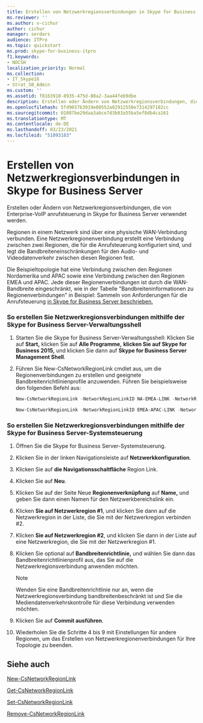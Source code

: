 ```yaml
---
title: Erstellen von Netzwerkregionsverbindungen in Skype for Business Server
ms.reviewer: ''
ms.author: v-cichur
author: cichur
manager: serdars
audience: ITPro
ms.topic: quickstart
ms.prod: skype-for-business-itpro
f1.keywords:
- NOCSH
localization_priority: Normal
ms.collection:
- IT_Skype16
- Strat_SB_Admin
ms.custom: ''
ms.assetid: f8163910-8935-475d-88a2-3aa44feb9dbe
description: Erstellen oder Ändern von Netzwerkregionsverbindungen, die von Enterprise-VoIP anrufsteuerung in Skype for Business Server verwendet werden.
ms.openlocfilehash: 5fd9657b3919e80552a82912550e7314297182cc
ms.sourcegitcommit: 01087be29daa3abce7d3b03a55ba5ef8db4ca161
ms.translationtype: MT
ms.contentlocale: de-DE
ms.lasthandoff: 03/23/2021
ms.locfileid: "51093103"
---
```

# <a name="create-network-region-links-in-skype-for-business-server"></a>Erstellen von Netzwerkregionsverbindungen in Skype for Business Server
 
Erstellen oder Ändern von Netzwerkregionsverbindungen, die von Enterprise-VoIP anrufsteuerung in Skype for Business Server verwendet werden. 
  
Regionen in einem Netzwerk sind über eine physische WAN-Verbindung verbunden. Eine Netzwerkregionenverbindung erstellt eine Verbindung zwischen zwei Regionen, die für die Anrufsteuerung konfiguriert sind, und legt die Bandbreiteneinschränkungen für den Audio- und Videodatenverkehr zwischen diesen Regionen fest.
  
Die Beispieltopologie hat eine Verbindung zwischen den Regionen Nordamerika und APAC sowie eine Verbindung zwischen den Regionen EMEA und APAC. Jede dieser Regionenverbindungen ist durch die WAN-Bandbreite eingeschränkt, wie in der Tabelle "Bandbreiteninformationen zu Regionenverbindungen" in Beispiel: Sammeln von Anforderungen für die Anrufsteuerung [in Skype for Business Server beschrieben.](../../plan-your-deployment/enterprise-voice-solution/example-gathering-requirements.md)
  
### <a name="to-create-network-region-links-by-using-skype-for-business-server-management-shell"></a>So erstellen Sie Netzwerkregionsverbindungen mithilfe der Skype for Business Server-Verwaltungsshell

1. Starten Sie die Skype for Business Server-Verwaltungsshell: Klicken Sie auf **Start,** klicken Sie auf **Alle Programme,** **klicken Sie auf Skype for Business 2015,** und klicken Sie dann auf **Skype for Business Server Management Shell**.
    
2. Führen Sie New-CsNetworkRegionLink cmdlet aus, um die Regionenverbindungen zu erstellen und geeignete Bandbreitenrichtlinienprofile anzuwenden. Führen Sie beispielsweise den folgenden Befehl aus:
    
   ```powershell
   New-CsNetworkRegionLink -NetworkRegionLinkID NA-EMEA-LINK -NetworkRegionID1 NorthAmerica -NetworkRegionID2 EMEA -BWPolicyProfileID 50Mb_Link
   ```

   ```powershell
   New-CsNetworkRegionLink -NetworkRegionLinkID EMEA-APAC-LINK -NetworkRegionID1 EMEA -NetworkRegionID2 APAC -BWPolicyProfileID 25Mb_Link
   ```

### <a name="to-create-network-region-links-by-using-skype-for-business-server-control-panel"></a>So erstellen Sie Netzwerkregionsverbindungen mithilfe der Skype for Business Server-Systemsteuerung

1. Öffnen Sie die Skype for Business Server-Systemsteuerung.
    
2. Klicken Sie in der linken Navigationsleiste auf **Netzwerkkonfiguration**.
    
3. Klicken Sie auf **die Navigationsschaltfläche** Region Link.
    
4. Klicken Sie auf **Neu**.
    
5. Klicken Sie auf der Seite Neue **Regionenverknüpfung** auf **Name,** und geben Sie dann einen Namen für den Netzwerkbereichslink ein.
    
6. Klicken **Sie auf Netzwerkregion #1**, und klicken Sie dann auf die Netzwerkregion in der Liste, die Sie mit der Netzwerkregion verbinden #2.
    
7. Klicken **Sie auf Netzwerkregion #2**, und klicken Sie dann in der Liste auf eine Netzwerkregion, die Sie mit der Netzwerkregion #1.
    
8. Klicken Sie optional auf **Bandbreitenrichtlinie,** und wählen Sie dann das Bandbreitenrichtlinienprofil aus, das Sie auf die Netzwerkregionsverbindung anwenden möchten.
    
    > [!NOTE]
    > Wenden Sie eine Bandbreitenrichtlinie nur an, wenn die Netzwerkregionsverbindung bandbreitenbeschränkt ist und Sie die Mediendatenverkehrskontrolle für diese Verbindung verwenden möchten. 
  
9. Klicken Sie auf **Commit ausführen**.
    
10. Wiederholen Sie die Schritte 4 bis 9 mit Einstellungen für andere Regionen, um das Erstellen von Netzwerkregionenverbindungen für Ihre Topologie zu beenden.
    
## <a name="see-also"></a>Siehe auch

[New-CsNetworkRegionLink](/powershell/module/skype/new-csnetworkregionlink?view=skype-ps)
  
[Get-CsNetworkRegionLink](/powershell/module/skype/get-csnetworkregionlink?view=skype-ps)
  
[Set-CsNetworkRegionLink](/powershell/module/skype/set-csnetworkregionlink?view=skype-ps)
  
[Remove-CsNetworkRegionLink](/powershell/module/skype/remove-csnetworkregionlink?view=skype-ps)